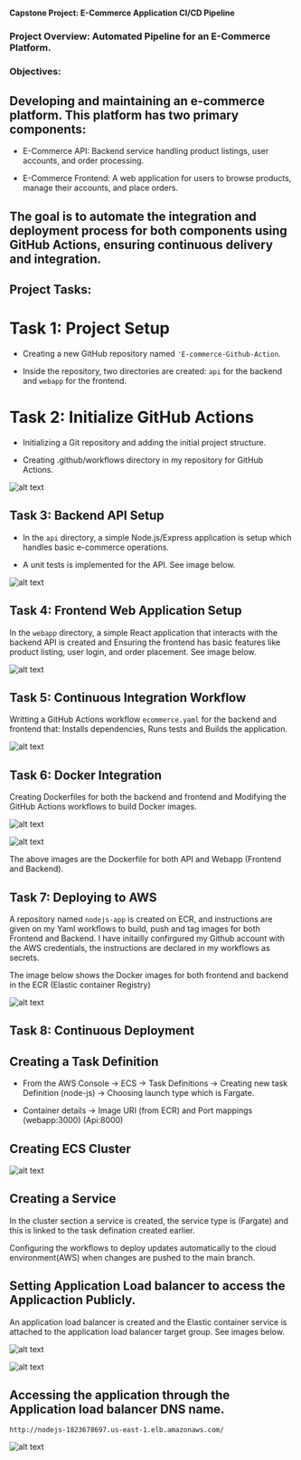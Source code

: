 #### Capstone Project: E-Commerce Application CI/CD Pipeline

### Project Overview: Automated Pipeline for an E-Commerce Platform.

### Objectives: 

## Developing and maintaining an e-commerce platform. This platform has two primary components:

 - E-Commerce API: Backend service handling product listings, user accounts, and order processing. 

 - E-Commerce Frontend: A web application for users to browse products, manage their accounts, and place orders.
 
## The goal is to automate the integration and deployment process for both components using GitHub Actions, ensuring continuous delivery and integration.


## Project Tasks: 

# Task 1: Project Setup 

- Creating a new GitHub repository named `'E-commerce-Github-Action`.

- Inside the repository, two directories are created: `api` for the backend and `webapp` for the frontend. 
 
 # Task 2: Initialize GitHub Actions 
 
- Initializing a Git repository and adding the initial project structure. 
 
- Creating .github/workflows directory in my repository for GitHub Actions.

![alt text](images/ecommerce-yaml.png)

## Task 3: Backend API Setup

-  In the `api` directory, a simple Node.js/Express application is setup which handles basic e-commerce operations.

-  A unit tests is implemented for the API.   See image below.

![alt text](images/api-nodejs.png)


## Task 4: Frontend Web Application Setup

 In the `webapp` directory, a simple React application that interacts with the backend API is created and Ensuring the frontend has basic features like  
   product listing, user login, and order placement. See image below.

 ![alt text](images/webapp-frontend.png)  


## Task 5: Continuous Integration Workflow

 Writting a GitHub Actions workflow `ecommerce.yaml` for the backend and frontend that: Installs dependencies, Runs tests and Builds the application.

![alt text](images/ecommerce-yaml.png)

## Task 6: Docker Integration 

Creating Dockerfiles for both the backend and frontend and Modifying the GitHub Actions workflows to build Docker images.

![alt text](images/Dockerfile-frontend.png)

![alt text](images/Dockerfile-backend.png)

The above images are the Dockerfile for both API and Webapp (Frontend and Backend).

## Task 7: Deploying to AWS

A repository named `nodejs-app` is created on ECR, and instructions are given on my Yaml workflows to build, push and tag images for both Frontend and Backend. I have initailly confirgured my Github account with the AWS credentials, the instructions are declared in my workflows as secrets.

The image below shows the Docker images for both frontend and backend in the ECR (Elastic container Registry)

![alt text](images/Ecr-Images.png)

## Task 8: Continuous Deployment

## Creating a Task Definition

- From the AWS Console -> ECS -> Task Definitions -> Creating new task Definition (node-js) -> Choosing launch type which is Fargate.

- Container details -> Image URI (from ECR) and Port mappings (webapp:3000) (Api:8000)

## Creating ECS Cluster

![alt text](images/ECS-CLUSTER.png)

## Creating a Service

In the cluster section a service is created, the service type is (Fargate) and this is linked to the task defination created earlier.

Configuring the workflows to deploy updates automatically to the cloud environment(AWS) when changes are pushed to the main branch.

## Setting Application Load balancer to access the Applicaction Publicly.

 An application load balancer is created and the Elastic container service is attached to the application load balancer target group. See images below.

 ![alt text](images/ALB.png)

 ![alt text](images/ECS-ALB.png)


## Accessing the application through the Application load balancer DNS name.

`http://nodejs-1823678697.us-east-1.elb.amazonaws.com/`

![alt text](images/ALB-DNS.png)